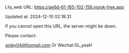 Lily_web URL: https://ae6d-61-165-102-156.ngrok-free.app

Updated at: 2024-12-10 02:18:31

If you cannot open this URL, the server might be down.

Please contact: 

goley04@foxmail.com Or Wechat:GL_yeaH